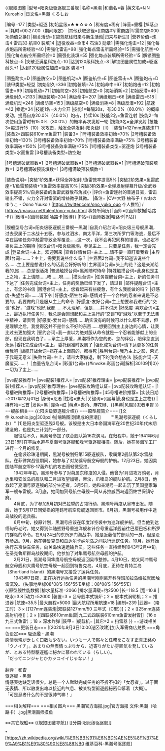 {{舰娘图鉴
|型号=阳炎级驱逐舰三番舰
|名称=黑潮
|和谐名=蓉
|英文名=IJN Kuroshio
|日文名=黒潮 くろしお

|编号=177
|类型=驱逐
|初始星级=★★☆☆☆
|稀有度=稀有
|阵营=重樱
|掉落点=
|耗时=00:27:00（期间限定）
|其他获取途径=[[商店#军需商店|军需商店5000功勋值兑换]]
|相关活动=[[碧蓝航线归来与新生活动|归来与新生]]
|营养价值=炮击4 雷击33 航空0 装填14
|退役收益=金币4 石油3 勋章1
|需强化炮击=12
|强化每点炮击所需经验=40
|需强化雷击=98
|强化每点雷击所需经验=15
|需强化航空=0
|强化每点航空所需经验=0
|需强化装填=55
|强化每点装填所需经验=15
|解锁图鉴科技点=5
|突破至满星科技点=10
|达到120级科技点=8
|解锁图鉴属性加成=驱逐 耐久+1
|达到120级属性加成=驱逐 装填+1

|图鉴耐久=D
|图鉴防空=D
|图鉴机动=A
|图鉴航空=E
|图鉴雷击=A
|图鉴炮击=D
|装甲类型=轻型
|初始耐久=336
|初始装填=74
|初始命中=67
|初始炮击=12
|初始雷击=99
|初始机动=71
|初始防空=28
|初始航空=0
|初始消耗=2
|初始反潜=46
|满级耐久=2133
|满级装填=204
|满级命中=207
|满级炮击=66
|满级雷击=518
|满级机动=246
|满级防空=153
|满级航空=0
|满级消耗=8
|满级反潜=192
|航速=42
|幸运=34
|技能1名=火力全开
|技能1=每隔20s，有30.0%（60.0%）的概率发动，提高自身20.0%（40.0%）炮击，持续10s
|技能2名=鱼雷连射
|技能2=每次使用鱼雷时有15.0%（30.0%）的概率再次发射一轮
|技能3名=全弹发射
|技能3=每进行15（10）次攻击，触发全弹发射-阳炎级I（II）
|装备1=127mm连装炮T1
|装备2=四联装610mm鱼雷T1
|装备3=
|1号槽装备效率初始=70%
|2号槽装备效率初始=130%
|3号槽装备效率初始=70%
|1号槽装备效率满破=75%
|2号槽装备效率满破=150%
|3号槽装备效率满破=75%
|1号槽装备类型=驱逐炮
|2号槽装备类型=水面鱼雷
|3号槽装备类型=防空炮
<!--鱼雷底座数不代表武器数，不了解的请勿修改数据。-->

|1号槽满破武器数=1
|2号槽满破武器数=1
|3号槽满破武器数=1
|1号槽满破预装填数=1
|2号槽满破预装填数=1
|3号槽满破预装填数=1

|装备说明=
|突破1阶效果=获得全弹发射I/鱼雷效率提高5%
|突破2阶效果=鱼雷底座+1/鱼雷预装填+1/鱼雷效率提高10%
|突破3阶效果=全弹发射弹幕升级/全武器效率提高5%/自身装备的鱼雷武器散布角减小
|评价=鱼雷连射的普通日驱，雷击输出不错，火力全开对雷驱的增益微乎其微。
|备注=
|CV=大野 柚布子 / おおの ゆうこ - Oono Yuuko / [https://twitter.com/ono_yuko_ouo 个人推特] / [https://mausu.net/talent/ono-yuko.html 事务所简历]
|画师={{画师数据|哈路卡}}
|微博={{画师数据|哈路卡|微博}}
|P站={{画师数据|哈路卡|P站}}

|舰船型号台词=阳炎级驱逐舰三番舰—黑潮
|自我介绍台词=阳炎级三号舰黑潮，过去隶属于二水战十五驱，参与过泗水、南太平洋，第三次所罗门等海战，最后不幸在运输任务中触雷导致全军覆没……这一次，我不会再犯同样的错误，也必定不辜负主上的期待
|获取台词=阳炎级黑潮，参见主上……只要是任务，我一定会完成
|登录台词=主上，欢迎回来
|查看详情台词=主上……请不要一直盯着我看
|主界面1台词=……？主上，需要我说些什么吗？
|主界面2台词=我不知道该说些什么……主上要是想说什么的话我会好好听的
|主界面3台词=头上的花？这是亲潮给我的,她……总是很活泼
|普通触摸台词=黑潮随时待命
|特殊触摸台词=此身也是主上之物，主上请随……唔……呀……
|摸头台词=
|任务提醒台词=主上，新的任务书下达了
|任务完成台词=主上，任务的奖励已经下发了，请过目
|邮件提醒台词=主上，有您的书信
|回港台词=主上，您看起来有些疲惫，有什么我能做的吗？
|好感度-失望台词=……请下令
|好感度-陌生台词=感情对于一个合格的忍者来说是不必要的，我要做的只是服从主上的命令
|好感度-友好台词=主上想要和我进行的“交谈”也好，“游戏”也好,我都……不太理解，但是……并不讨厌
|好感度-喜欢台词=主上，最近执行任务时，我总是会回想起和主上进行的“交谈”和“游戏”以至于无法集中精神，请责罚
|好感度-爱台词=感情……确实没有的时候可以什么都不去想，但是理解之后，我觉得这并不是什么不好的东西……想要回到主上身边的心情，让我比过去更加强大
|誓约台词=我一直以为绝对服从命令就是一个忍者能够献上的全部，但现在我明白了……承主上厚爱，黑潮将作为您的影、您的伴侣，陪伴您直到永远
|委托完成台词=主上，委托组准时返航了
|强化成功台词=请下达更多的任务给我吧
|旗舰开战台词=挡在主上面前的，都得死
|胜利台词=我乃主上之影，荣光于我毫无意义
|失败台词=主上，请带大家撤退，剩下的我会想办法
|技能台词=天魔覆灭……！
|血量告急台词=
|彩蛋1台词={{#invoke:彩蛋台词|解析|30109|1|0}}一切为了主上…… 

|pve配装推荐1=
|pve配装1推荐人=
|pve配装1推荐理由=
|pvp配装推荐1=
|pvp配装1推荐人=
|pvp配装1推荐理由=
|pve配装攻略组认证=
|pvp配装攻略组认证=
|1号槽进阶推荐=
|2号槽进阶推荐=
|3号槽进阶推荐=
|45号槽进阶推荐=
|实装日期=2017年12月01日
|身份=忍者
|性格=忠犬
|关键词={{黑幕|此身也是主上之物}}
|持有物=匕首
|发色=黑
|瞳色=红
|萌点=兽角、麻花辫、{{黑幕|风魔}}忍者甲胄
}}
==舰船相关==
{{:阳炎级驱逐舰介绍}}
===原型舰简介===
[[文件:kuroshio.jpg|300px|右|缩略图|刚建成的黑潮]]
　　'''黑潮号驱逐舰（くろしお）'''[1]是阳炎型驱逐舰3号舰。该舰是由大日本帝国海军在20世纪30年代末期建造的，也是丸三计划的一部分。<br>
　　服役后不久，黑潮号参加了联合舰队第16次演习。在归程中，她于1941年6月23日18时在丰后水道与夏潮号驱逐舰和峰号驱逐舰相撞。随后，她在吴海军工厂进行一个月的修复。<br>
　　在偷袭珍珠港期间，黑潮号被划归第15驱逐舰队，隶属第2舰队第2水雷战队。在菲律宾战役期间，她参与了对龙骧号航空母舰的护航。12月23日，她因美国陆军航空军B-17轰炸机的攻击而轻微受损。<br>
　　1942年年初，黑潮号参与了对荷属东印度的入侵。他曾为1月进攻万鸦老，肯达里和安汶岛的舰队和二月进攻望加锡，帝汶，爪哇岛的舰队护航。2月8日，他救起了夏潮号驱逐舰的部分生还者。3月5日，她和亲潮号一起击沉了英国皇家海军一艘布雷舰。3月底，她同加贺号航空母舰一同从苏拉威西岛返回佐世保镇守府。<br>
　　4月底，为了参加5月初对巴拉望的占领行动，黑潮号再度从吴市出发。随后，她于5月17日同受损的翔鹤号航空母舰返回吴市。6月初，黑潮号被用作中途岛战役的运兵船。<br>
　　6月中旬，按原计划，黑潮号应该在印度洋空袭中为巡洋舰护航。但当他到达缅甸丹老时，她又得到伴随熊野号重巡洋舰和铃谷号重巡洋舰前往巴厘巴板和所罗门群岛的命令。在8月24日的东所罗门海战中，她是近藤信竹部队的一员，但是没有参战。9月，她在特鲁克岛和瓜达尔卡纳尔岛之间执行巡逻任务。10月，她开始执行东京快车任务，向关岛快速运输兵员。这些任务一直持续到1943年2月中旬。在圣克鲁斯群岛战役期间，他参加了对隼鹰号航空母舰的护航。<br>
　　2月21日，黑潮号同隼鹰号航空母舰返回吴市整修。4月10日，她又同冲鹰号航空母舰和大鹰号航空母舰一起回到特鲁克岛。4月底，正待在肖特兰岛（Shortland Island）的黑潮号又接受了运兵任务。<br>
　　1943年7日夜，正在执行运兵任务的黑潮号刚刚离开科隆班加拉岛维拉就因触雷沉没。（失事地坐标08°08′S 156°55′E坐标：08°08′S 156°55′E）<br>
{{原型舰性能数据
|排水量标准=2066
|排水量满载=约2500
|长=118.5
|宽=10.8
|吃水=3.8
|动力=52000
|装置=3 × 吕号舰本式锅炉；2 × 舰本式涡轮机；2 × 推进器
|航速=35.5
|最大航程=5000
|最大航程所用航速=18
|编制=239
|武器=（竣工时）3 × [[127mm连装炮|双联装127mm/50 三年式（C型）]]；2 × [[25mm连装高射机枪]]；2 × [[四联装610mm鱼雷|九二式四联装610mm鱼雷发射管]]（16 x 九三式鱼雷）；18 × 深水炸弹
|装甲=
|舰载机=
|其它=2 × 扫雷器
}}
==游戏相关==
===更新日志===
[[2020年9月3日10:00港区改建]]加入军需商店兑换
===角色设定===
駆逐艦・黒潮<br>
感情表現が乏しく口数も少ない。いつも一人で黙々と任務をこなす正真正銘の「クノイチ」。あまりの無表情っぷりから、近寄りがたい雰囲気を発しているが、とある特型駆逐艦に秘かに慕われている（らしい）。<br>
「だってニンジャとかカッコイイじゃない！」<br><br>
翻译：和杏<br>
驱逐舰・黑潮<br>
情感表达缺乏话很少。总是一个人默默完成任务的不折不扣的「女忍者」。过于面无表情、所以散发出难以接近的气息、被某特型驱逐舰秘密仰慕着（大概）。<br>
「可是忍者什么的不是很帅气嘛！」<br><br>
===相关解释===
===相关图片===
<gallery mode="packed" heights="300px">
黑潮官方海报.jpg|官方海报
文件:黑潮（哈路卡）.jpg|黑潮画师摸鱼
</gallery>


==其它舰船==
{{舰娘图鉴导航}}
[[分类:阳炎级驱逐舰]]

*<ref>[https://zh.wikipedia.org/wiki/%E9%BB%91%E6%BD%AE%E5%8F%B7%E9%A9%B1%E9%80%90%E8%88%B0  维基百科-黑潮号驱逐舰]</ref>
